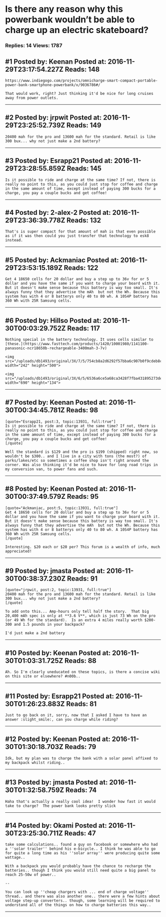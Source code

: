 # Is there any reason why this powerbank wouldn&rsquo;t be able to charge up an electric skateboard?

### Replies: 14 Views: 1787

## \#1 Posted by: Keenan Posted at: 2016-11-29T23:17:54.227Z Reads: 148

```
https://www.indiegogo.com/projects/omnicharge-smart-compact-portable-power-bank-smartphone-powerbank/x/9036786#/

That would work, right? Just thinking it'd be nice for long cruises away from power outlets.
```

---
## \#2 Posted by: jrpwit Posted at: 2016-11-29T23:25:52.739Z Reads: 149

```
20400 mah for the pro and 13600 mah for the standard. Retail is like 300 bux... why not just make a 2nd battery?
```

---
## \#3 Posted by: Esrapp21 Posted at: 2016-11-29T23:28:55.859Z Reads: 145

```
Is it possible to ride and charge at the same time? If not, there is really no point to this, as you could just stop for coffee and charge in the same amount of time, except instead of paying 300 bucks for a charge, you pay a couple bucks and get coffee!
```

---
## \#4 Posted by: 2-alex-2 Posted at: 2016-11-29T23:36:39.778Z Reads: 132

```
That's is super compact for that amount of mah is that even possible as if it was then could you just transfer that technology to esk8 instead.
```

---
## \#5 Posted by: Ackmaniac Posted at: 2016-11-29T23:53:15.189Z Reads: 122

```
Get 4 18650 cells for 20 dollar and buy a step up to 36v for or 5 dollar and you have the same if you want to charge your board with it. But it doesn't make sense because this battery is way too small. It's always funny that they advertise the mAh  but not the Wh. Because this system has with 4 or 8 batterys only 40 to 80 wh. A 10S4P battery has 360 Wh with 25R Samsung cells.
```

---
## \#6 Posted by: Hillso Posted at: 2016-11-30T00:03:29.752Z Reads: 117

```
Nothing special in the battery technology. It uses cells similar to [these.](https://www.fasttech.com/products/1420/10001980/1141100-panasonic-ncr18650b-rechargeable-3400mah-3-7v)

<img src="/uploads/db1493/original/3X/7/5/754cb8a2d6292f57bba6c907b0f9cdeb8ce275d0.jpg" width="242" height="500">

<img src="/uploads/db1493/original/3X/6/5/6536a6ce5a68ca3428f7fba431895273def262e5.PNG" width="690" height="134">
```

---
## \#7 Posted by: Keenan Posted at: 2016-11-30T00:34:45.781Z Reads: 98

```
[quote="Esrapp21, post:3, topic:13931, full:true"]
Is it possible to ride and charge at the same time? If not, there is really no point to this, as you could just stop for coffee and charge in the same amount of time, except instead of paying 300 bucks for a charge, you pay a couple bucks and get coffee!
[/quote]

Well the standard is $129 and the pro is $199 (shipped) right now, so wouldn't be $300.. and I live in a city with tons (the most?) of parks/lakes/etc so sometimes a coffee shop isn't right around the corner. Was also thinking it'd be nice to have for long road trips in my conversion van, to power fans and such.
```

---
## \#8 Posted by: Keenan Posted at: 2016-11-30T00:37:49.579Z Reads: 95

```
[quote="Ackmaniac, post:5, topic:13931, full:true"]
Get 4 18650 cells for 20 dollar and buy a step up to 36v for or 5 dollar and you have the same if you want to charge your board with it. But it doesn't make sense because this battery is way too small. It's always funny that they advertise the mAh  but not the Wh. Because this system has with 4 or 8 batterys only 40 to 80 wh. A 10S4P battery has 360 Wh with 25R Samsung cells.
[/quote]

Interesting. $20 each or $20 per? This forum is a wealth of info, much appreciated!
```

---
## \#9 Posted by: jmasta Posted at: 2016-11-30T00:38:37.230Z Reads: 91

```
[quote="jrpwit, post:2, topic:13931, full:true"]
20400 mah for the pro and 13600 mah for the standard. Retail is like 300 bux... why not just make a 2nd battery?
[/quote]

To add onto this... Amp-hours only tell half the story.  That big 20,400 mAh spec is only at **3.6 V**, which is just 73 Wh on the pro  (or 49 Wh for the standard).  Is an extra 4 miles really worth $200-300 and 1.5 pounds in your backpack? 

I'd just make a 2nd battery
```

---
## \#10 Posted by: Keenan Posted at: 2016-11-30T01:03:31.725Z Reads: 88

```
Ah. So I'm clearly uneducated on these topics, is there a concise wiki on this site or elsewhere? #n00b..
```

---
## \#11 Posted by: Esrapp21 Posted at: 2016-11-30T01:26:23.883Z Reads: 81

```
Just to go back on it, sorry, now that I asked I have to have an answer :slight_smile:, can you charge while riding?
```

---
## \#12 Posted by: Keenan Posted at: 2016-11-30T01:30:18.703Z Reads: 79

```
Idk, but my plan was to charge the bank with a solar panel affixed to my backpack whilst riding..
```

---
## \#13 Posted by: jmasta Posted at: 2016-11-30T01:32:58.759Z Reads: 74

```
Haha that's actually a really cool idea!  I wonder how fast it would take to charge?  The power bank looks pretty slick
```

---
## \#14 Posted by: Okami Posted at: 2016-11-30T23:25:30.711Z Reads: 47

```
take some calculations.. found a guy on facebook or somewhere who had a ''solar trailer'' behind his e-bicycle.. I think he was able to go for quite a long time as his ''solar array'' were producing quite some wattage..

With a backpack you would probably have the chance to recharge the batteries.. though I think you would still need quite a big panel to reach 25-50w of power..

--

You can look up ''cheap chargers with ... end of charge voltage'' thread.. and there was also another one.. there were a few hints about voltage step-up converters.. though, some learning will be required to understand all of the things on how to charge batteries this way..
```

---
